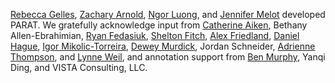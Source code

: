 [Rebecca Gelles](https://cset.georgetown.edu/staff/rebecca-gelles/), [Zachary Arnold](https://cset.georgetown.edu/staff/zachary-arnold/), [Ngor Luong](https://cset.georgetown.edu/staff/ngor-luong/), and [Jennifer Melot](https://cset.georgetown.edu/staff/jennifer-melot/) developed PARAT. We gratefully acknowledge input from [Catherine Aiken](https://cset.georgetown.edu/staff/catherine-aiken/), Bethany Allen-Ebrahimian, [Ryan Fedasiuk](https://cset.georgetown.edu/staff/ryan-fedasiuk/), [Shelton Fitch](https://cset.georgetown.edu/staff/shelton-fitch), [Alex Friedland](https://cset.georgetown.edu/staff/alex-friedland), [Daniel Hague](https://cset.georgetown.edu/staff/daniel-hague/), [Igor Mikolic-Torreira](https://cset.georgetown.edu/staff/igor-mikolic-torreira/), [Dewey Murdick](https://cset.georgetown.edu/staff/dewey-murdick), Jordan Schneider, [Adrienne Thompson](https://cset.georgetown.edu/staff/adrienne-thompson), and [Lynne Weil](https://cset.georgetown.edu/staff/lynne-weil/), and annotation support from [Ben Murphy](https://cset.georgetown.edu/staff/ben-murphy/), Yanqi Ding, and VISTA Consulting, LLC.
